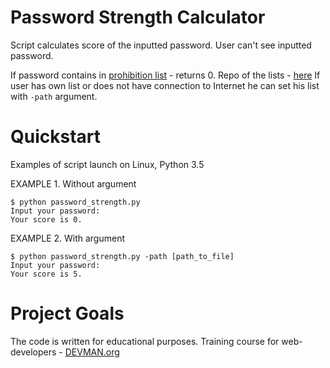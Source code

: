 # Password Strength Calculator

Script calculates score of the inputted password. User can't see inputted password.

If password contains in [prohibition list](https://raw.githubusercontent.com/danielmiessler/SecLists/master/Passwords/darkweb2017-top100.txt) - returns 0.
Repo of the lists - [here](https://github.com/danielmiessler/SecLists)
If user has own list or does not have connection to Internet he can set his list with ```-path``` argument.

# Quickstart
Examples of script launch on Linux, Python 3.5

EXAMPLE 1. Without argument
```
$ python password_strength.py
Input your password:
Your score is 0.
```

EXAMPLE 2. With argument
```
$ python password_strength.py -path [path_to_file]
Input your password:
Your score is 5.
```

# Project Goals

The code is written for educational purposes. Training course for web-developers - [DEVMAN.org](https://devman.org)

